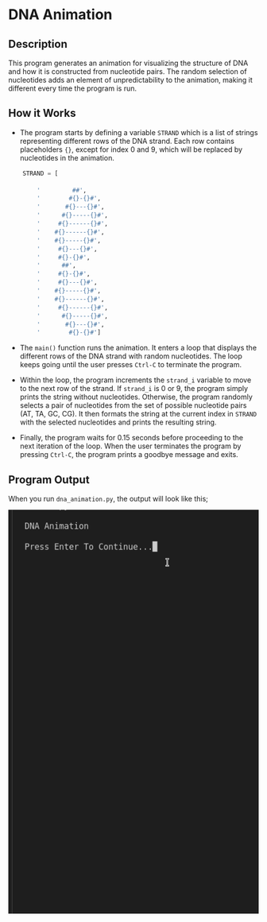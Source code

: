 # DNA Animation

## Description

This program generates an animation for visualizing the structure of DNA and how it is constructed from nucleotide pairs. The random selection of nucleotides adds an element of unpredictability to the animation, making it different every time the program is run.

## How it Works

- The program starts by defining a variable `STRAND` which is a list of strings representing different rows of the DNA strand. Each row contains placeholders `{}`,  except for index 0 and 9, which will be replaced by nucleotides in the animation.

```python
    STRAND = [

        '         ##', 
        '        #{}-{}#',
        '       #{}---{}#',
        '      #{}-----{}#',
        '     #{}------{}#',
        '    #{}------{}#',
        '    #{}-----{}#',
        '     #{}---{}#',
        '     #{}-{}#',
        '      ##',
        '     #{}-{}#',
        '     #{}---{}#',
        '    #{}-----{}#',
        '    #{}------{}#',
        '     #{}------{}#',
        '      #{}-----{}#',
        '       #{}---{}#',
        '        #{}-{}#']
```

- The `main()` function runs the animation. It enters a loop that displays the different rows of the DNA strand with random nucleotides. The loop keeps going until the user presses `Ctrl-C` to terminate the program.

- Within the loop, the program increments the `strand_i` variable to move to the next row of the strand. If `strand_i` is 0 or 9, the program simply prints the string without nucleotides. Otherwise, the program randomly selects a pair of nucleotides from the set of possible nucleotide pairs (AT, TA, GC, CG). It then formats the string at the current index in `STRAND` with the selected nucleotides and prints the resulting string.

- Finally, the program waits for 0.15 seconds before proceeding to the next iteration of the loop. When the user terminates the program by pressing `Ctrl-C`, the program prints a goodbye message and exits.

## Program Output

When you run `dna_animation.py`, the output will look like this;

![DNA Animation Result](output/dna-animation-result.gif)
